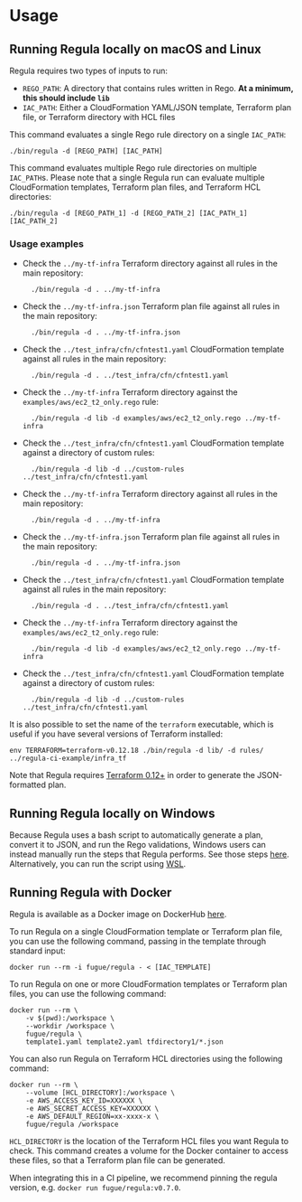 # Usage


## Running Regula locally on macOS and Linux

Regula requires two types of inputs to run:

- `REGO_PATH`: A directory that contains rules written in Rego. **At a minimum, this should include `lib`**
- `IAC_PATH`: Either a CloudFormation YAML/JSON template, Terraform plan file, or Terraform directory with HCL files

This command evaluates a single Rego rule directory on a single `IAC_PATH`:

    ./bin/regula -d [REGO_PATH] [IAC_PATH]

This command evaluates multiple Rego rule directories on multiple `IAC_PATH`s. Please note that a single Regula run can evaluate multiple CloudFormation templates, Terraform plan files, and Terraform HCL directories:

    ./bin/regula -d [REGO_PATH_1] -d [REGO_PATH_2] [IAC_PATH_1] [IAC_PATH_2]

### Usage examples

* Check the `../my-tf-infra` Terraform directory against
all rules in the main repository:

        ./bin/regula -d . ../my-tf-infra

* Check the `../my-tf-infra.json` Terraform plan file against all rules in the main repository:

        ./bin/regula -d . ../my-tf-infra.json

* Check the `../test_infra/cfn/cfntest1.yaml` CloudFormation template against all rules in the main repository:

        ./bin/regula -d . ../test_infra/cfn/cfntest1.yaml

* Check the `../my-tf-infra` Terraform directory against the `examples/aws/ec2_t2_only.rego` rule:

        ./bin/regula -d lib -d examples/aws/ec2_t2_only.rego ../my-tf-infra

* Check the `../test_infra/cfn/cfntest1.yaml` CloudFormation template against a directory of custom rules:

        ./bin/regula -d lib -d ../custom-rules ../test_infra/cfn/cfntest1.yaml

* Check the `../my-tf-infra` Terraform directory against
all rules in the main repository:

        ./bin/regula -d . ../my-tf-infra

* Check the `../my-tf-infra.json` Terraform plan file against
all rules in the main repository:

        ./bin/regula -d . ../my-tf-infra.json

* Check the `../test_infra/cfn/cfntest1.yaml` CloudFormation template against all rules in the main repository:

        ./bin/regula -d . ../test_infra/cfn/cfntest1.yaml

* Check the `../my-tf-infra` Terraform directory against the `examples/aws/ec2_t2_only.rego` rule:

        ./bin/regula -d lib -d examples/aws/ec2_t2_only.rego ../my-tf-infra

* Check the `../test_infra/cfn/cfntest1.yaml` CloudFormation template against a directory of custom rules:

        ./bin/regula -d lib -d ../custom-rules ../test_infra/cfn/cfntest1.yaml


It is also possible to set the name of the `terraform` executable, which is useful if you have several versions of Terraform installed:

    env TERRAFORM=terraform-v0.12.18 ./bin/regula -d lib/ -d rules/ ../regula-ci-example/infra_tf

Note that Regula requires [Terraform 0.12+](https://www.terraform.io/downloads.html) in order to generate the JSON-formatted plan.

## Running Regula locally on Windows

Because Regula uses a bash script to automatically generate a plan, convert it to JSON, and run the Rego validations, Windows users can instead manually run the steps that Regula performs. See those steps [here](development/rule-development.md#locally-producing-a-report-on-windows).  Alternatively, you can run the script using [WSL](https://docs.microsoft.com/en-us/windows/wsl/about).

## Running Regula with Docker

Regula is available as a Docker image on DockerHub [here](https://hub.docker.com/r/fugue/regula).

To run Regula on a single CloudFormation template or Terraform plan file, you can use the following command, passing in the template through standard input:

    docker run --rm -i fugue/regula - < [IAC_TEMPLATE]

To run Regula on one or more CloudFormation templates or Terraform plan files, you can use the following command:

    docker run --rm \
        -v $(pwd):/workspace \
        --workdir /workspace \
        fugue/regula \
        template1.yaml template2.yaml tfdirectory1/*.json

You can also run Regula on Terraform HCL directories using the following command:

    docker run --rm \
        --volume [HCL_DIRECTORY]:/workspace \
        -e AWS_ACCESS_KEY_ID=XXXXXX \
        -e AWS_SECRET_ACCESS_KEY=XXXXXX \
        -e AWS_DEFAULT_REGION=xx-xxxx-x \
        fugue/regula /workspace

`HCL_DIRECTORY` is the location of the Terraform HCL files you want Regula to check. This command creates a volume for the Docker container to access these files, so that a Terraform plan file can be generated.

When integrating this in a CI pipeline, we recommend pinning the regula version, e.g. `docker run fugue/regula:v0.7.0`.

